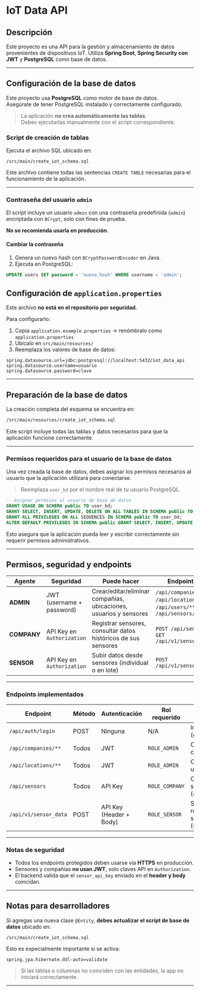 # IoT Data API

## Descripción

Este proyecto es una API para la gestión y almacenamiento de datos provenientes 
de dispositivos IoT. Utiliza **Spring Boot**, **Spring Security con JWT** y 
**PostgreSQL** como base de datos.

---

## Configuración de la base de datos

Este proyecto usa **PostgreSQL** como motor de base de datos.  
Asegúrate de tener PostgreSQL instalado y correctamente configurado.

> La aplicación **no crea automáticamente las tablas**.  
> Debes ejecutarlas manualmente con el script correspondiente.

### Script de creación de tablas
Ejecuta el archivo SQL ubicado en:
```bash:
/src/main/create_iot_schema.sql
```
Este archivo contiene todas las sentencias `CREATE TABLE` necesarias para 
el funcionamiento de la aplicación.

---

### Contraseña del usuario `admin`

El script incluye un usuario `admin` con una contraseña predefinida (`admin`) 
encriptada con `BCrypt`, solo con fines de prueba.

**No se recomienda usarla en producción.**

#### Cambiar la contraseña

1. Genera un nuevo hash con `BCryptPasswordEncoder` en Java.
2. Ejecuta en PostgreSQL:

```sql
UPDATE users SET password = 'nuevo_hash' WHERE username = 'admin';
```

## Configuración de `application.properties`

Este archivo **no está en el repositorio por seguridad**.

Para configurarlo:

1. Copia `application.example.properties` -> renómbralo como 
   `application.properties`
2. Ubícalo en `src/main/resources/`
3. Reemplaza los valores de base de datos:

```properties
spring.datasource.url=jdbc:postgresql://localhost:5432/iot_data_api
spring.datasource.username=usuario
spring.datasource.password=clave
```
---

## Preparación de la base de datos

La creación completa del esquema se encuentra en:

```bash
/src/main/resources/create_iot_schema.sql
```

Este script incluye todas las tablas y datos necesarios para que la aplicación 
funcione correctamente.

---

### Permisos requeridos para el usuario de la base de datos

Una vez creada la base de datos, debes asignar los permisos necesarios al 
usuario que la aplicación utilizará para conectarse.

> Reemplaza `user_bd` por el nombre real de tu usuario PostgreSQL.

```sql
-- Asignar permisos al usuario de base de datos
GRANT USAGE ON SCHEMA public TO user_bd;
GRANT SELECT, INSERT, UPDATE, DELETE ON ALL TABLES IN SCHEMA public TO user_bd;
GRANT ALL PRIVILEGES ON ALL SEQUENCES IN SCHEMA public TO user_bd;
ALTER DEFAULT PRIVILEGES IN SCHEMA public GRANT SELECT, INSERT, UPDATE, DELETE ON TABLES TO user_bd;
```

Esto asegura que la aplicación pueda leer y escribir correctamente sin requerir 
permisos administrativos.

---

## Permisos, seguridad y endpoints

| **Agente**   | **Seguridad**                          | **Puede hacer**                                                                 | **Endpoint(s)**                                 |
|--------------|----------------------------------------|----------------------------------------------------------------------------------|-------------------------------------------------|
| **ADMIN**    | JWT (username + password)              | Crear/editar/eliminar compañías, ubicaciones, usuarios y sensores              | `/api/companies/**`, `/api/locations/**`, `/api/users/**`, `/api/sensors/**` |
| **COMPANY**  | API Key en `Authorization`             | Registrar sensores, consultar datos históricos de sus sensores                 | `POST /api/sensors`, `GET /api/v1/sensor_data` |
| **SENSOR**   | API Key en `Authorization`             | Subir datos desde sensores (individual o en lote)                              | `POST /api/v1/sensor_data`                     |

---

### Endpoints implementados

| Endpoint                        | Método   | Autenticación             | Rol requerido | Descripción                                                                 |
|--------------------------------|----------|----------------------------|---------------|-----------------------------------------------------------------------------|
| `/api/auth/login`              | POST     | Ninguna                   | N/A           | Iniciar sesión (`username/password`)                                        |
| `/api/companies/**`            | Todos    | JWT                       | `ROLE_ADMIN`  | CRUD completo de compañías                                                  |
| `/api/locations/**`            | Todos    | JWT                       | `ROLE_ADMIN`  | CRUD completo de ubicaciones                                                |
| `/api/sensors`                 | Todos     | API Key                   | `ROLE_COMPANY`| CRUD completo de sensor (`company_api_key`)                                  |
| `/api/v1/sensor_data`          | POST     | API Key (Header + Body)   | `ROLE_SENSOR` | Subir uno o varios registros de sensores (`sensor_api_key`)                |

---

### Notas de seguridad

- Todos los endpoints protegidos deben usarse vía **HTTPS** en producción.
- Sensores y compañías **no usan JWT**, solo claves API en `Authorization`.
- El backend valida que el `sensor_api_key` enviado en el **header y body** coincidan.

---

## Notas para desarrolladores

Si agregas una nueva clase `@Entity`, **debes actualizar el script de base de datos** 
ubicado en:
```bash:
/src/main/create_iot_schema.sql
```
Esto es especialmente importante si se activa:

```properties
spring.jpa.hibernate.ddl-auto=validate
```

> Si las tablas o columnas no coinciden con las entidades, la app no iniciará correctamente.

---
